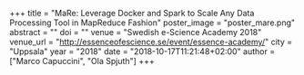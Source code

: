 +++
title = "MaRe: Leverage Docker and Spark to Scale Any Data Processing Tool in MapReduce Fashion"
poster_image = "poster_mare.png"
abstract = ""
doi = ""
venue = "Swedish e-Science Academy 2018"
venue_url = "http://essenceofescience.se/event/essence-academy/"
city = "Uppsala"
year = "2018"
date = "2018-10-17T11:21:48+02:00"
author = ["Marco Capuccini", "Ola Spjuth"]
+++
